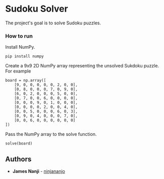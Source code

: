 # Sudoku Solver

The project's goal is to solve Sudoku puzzles.


### How to run

Install NumPy. 

```
pip install numpy
```

Create a 9x9 2D NumPy array representing the unsolved Sukdoku puzzle. For example

```
board = np.array([
    [9, 0, 0, 0, 0, 0, 2, 0, 0],
    [0, 8, 0, 0, 0, 7, 0, 9, 0],
    [6, 0, 2, 0, 0, 0, 5, 0, 0],
    [0, 7, 0, 0, 6, 0, 0, 0, 0],
    [0, 0, 0, 9, 0, 1, 0, 0, 0],
    [0, 0, 0, 0, 2, 0, 0, 4, 0],
    [0, 0, 5, 0, 0, 0, 6, 0, 3],
    [0, 9, 0, 4, 0, 0, 0, 7, 0],
    [0, 0, 6, 0, 0, 0, 0, 0, 0]
])
```

Pass the NumPy array to the solve function.

```
solve(board)
```


## Authors

* **James Nanji** - [ninjananjo](https://github.com/ninjananjo)